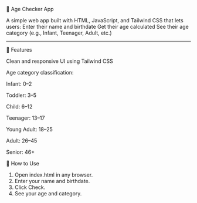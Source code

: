 🧾 Age Checker App

A simple web app built with HTML, JavaScript, and Tailwind CSS that lets users:
Enter their name and birthdate
Get their age calculated
See their age category (e.g., Infant, Teenager, Adult, etc.)

---

📁 Features

Clean and responsive UI using Tailwind CSS

Age category classification:

Infant: 0–2

Toddler: 3–5

Child: 6–12

Teenager: 13–17

Young Adult: 18–25

Adult: 26–45

Senior: 46+

🚀 How to Use

1. Open index.html in any browser.
2. Enter your name and birthdate.
3. Click Check.
4. See your age and category.
